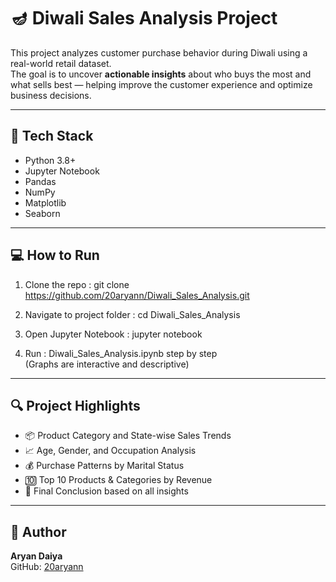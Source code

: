 # 🪔 Diwali Sales Analysis Project

This project analyzes customer purchase behavior during Diwali using a real-world retail dataset.  
The goal is to uncover **actionable insights** about who buys the most and what sells best — helping improve the customer experience and optimize business decisions.

---

## 🧰 Tech Stack

- Python 3.8+
- Jupyter Notebook
- Pandas
- NumPy
- Matplotlib
- Seaborn

---

## 💻 How to Run

1. Clone the repo : git clone https://github.com/20aryann/Diwali_Sales_Analysis.git

2. Navigate to project folder : cd Diwali_Sales_Analysis

3. Open Jupyter Notebook : jupyter notebook

4. Run : Diwali_Sales_Analysis.ipynb  step by step  
   (Graphs are interactive and descriptive)

---

## 🔍 Project Highlights

- 📦 Product Category and State-wise Sales Trends
- 📈 Age, Gender, and Occupation Analysis
- 💰 Purchase Patterns by Marital Status
- 🔟 Top 10 Products & Categories by Revenue
- 📌 Final Conclusion based on all insights

---

## 👤 Author

**Aryan Daiya**  
GitHub: [20aryann](https://github.com/20aryann)
